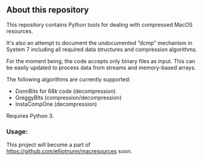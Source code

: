 ## About this repository

This repository contains Python tools for dealing with compressed MacOS resources.

It's also an attempt to document the undocumented “dcmp” mechanism in System 7
including all required data structures and compression algorithms.

For the moment being, the code accepts only binary files as input. This can be
easily updated to process data from streams and memory-based arrays.

The following algorithms are currently supported:
- DonnBits for 68k code (decompression)
- GreggyBits (compression/decompression)
- InstaCompOne (decompression)

Requires Python 3.

### Usage:

This project will become a part of https://github.com/elliotnunn/macresources soon.
